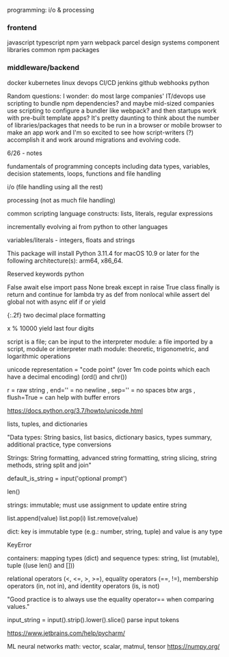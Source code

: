 programming: i/o & processing

### frontend
javascript typescript npm yarn webpack parcel
design systems component libraries
common npm packages

### middleware/backend
docker kubernetes linux devops CI/CD jenkins github webhooks python

Random questions: I wonder: do most large companies' IT/devops use scripting to bundle npm dependencies? and maybe mid-sized companies use scripting to configure a bundler like webpack? and then startups work with pre-built template apps? It's pretty daunting to think about the number of libraries/packages that needs to be run in a browser or mobile browser to make an app work and I'm so excited to see how script-writers (?) accomplish it and work around migrations and evolving code.

6/26 - notes

fundamentals of programming concepts including data types, variables, decision statements, loops, functions and file handling

i/o (file handling using all the rest)

processing (not as much file handling)

common scripting language constructs: lists, literals, regular expressions

incrementally evolving ai from python to other languages 

variables/literals - integers, floats and strings

This package will install Python 3.11.4 for macOS 10.9 or later for the following architecture(s): arm64, x86_64.

Reserved keywords python

False      await      else       import     pass
None       break      except     in         raise
True       class      finally    is         return
and        continue   for        lambda     try
as         def        from       nonlocal   while
assert     del        global     not        with
async      elif       if         or         yield

{:.2f} two decimal place formatting

x % 10000 yield last four digits

script is a file; can be input to the interpreter
module: a file imported by a script, module or interpreter
math module: theoretic, trigonometric, and logarithmic operations

unicode representation = "code point" (over 1m code points which each have a decimal encoding) (ord() and chr())

r = raw string
, end='' = no newline
, sep='' = no spaces btw args
, flush=True = can help with buffer errors

https://docs.python.org/3.7/howto/unicode.html

lists, tuples, and dictionaries

"Data types: String basics, list basics, dictionary basics, types summary, additional practice, type conversions

Strings: String formatting, advanced string formatting, string slicing, string methods, string split and join"

default_is_string = input('optional prompt')

len()

strings: immutable; must use assignment to update entire string

list.append(value)
list.pop(i)
list.remove(value)

dict: key is immutable type (e.g.: number, string, tuple) and value is any type

KeyError

containers:
mapping types (dict) and sequence types: string, list (mutable), tuple ((use len() and []))

relational operators (<, <=, >, >=), equality operators (==, !=), membership operators (in, not in), and identity operators (is, is not)

"Good practice is to always use the equality operator== when comparing values."

input_string = input().strip().lower().slice() 
parse input tokens

https://www.jetbrains.com/help/pycharm/

ML neural networks math: vector, scalar, matmul, tensor
https://numpy.org/